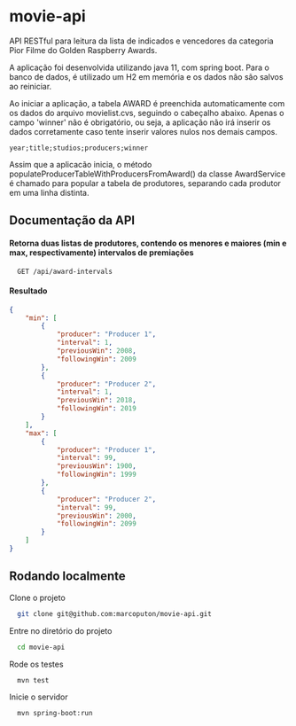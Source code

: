 
# movie-api

API RESTful para leitura da lista de indicados e vencedores da categoria Pior Filme do Golden Raspberry Awards.

A aplicação foi desenvolvida utilizando java 11, com spring boot. Para o banco de dados, é utilizado um H2 em memória e os dados não são salvos ao reiniciar.

Ao iniciar a aplicação, a tabela AWARD é preenchida automaticamente com os dados do arquivo movielist.cvs, seguindo o cabeçalho abaixo. Apenas o campo 'winner' não é obrigatório, ou seja, a aplicação não irá inserir os dados corretamente caso tente inserir valores nulos nos demais campos.
```
year;title;studios;producers;winner
```
Assim que a aplicacão inicia, o método populateProducerTableWithProducersFromAward() da classe AwardService é chamado para popular a tabela de produtores, separando cada produtor em uma linha distinta.

## Documentação da API

#### Retorna duas listas de produtores, contendo os menores e maiores (min e max, respectivamente) intervalos de premiações

```http
  GET /api/award-intervals
```
#### Resultado

```json
{
    "min": [
        {
            "producer": "Producer 1",
            "interval": 1,
            "previousWin": 2008,
            "followingWin": 2009
        },
        {
            "producer": "Producer 2",
            "interval": 1,
            "previousWin": 2018,
            "followingWin": 2019
        }
    ],
    "max": [
        {
            "producer": "Producer 1",
            "interval": 99,
            "previousWin": 1900,
            "followingWin": 1999
        },
        {
            "producer": "Producer 2",
            "interval": 99,
            "previousWin": 2000,
            "followingWin": 2099
        }
    ]
}
```

## Rodando localmente

Clone o projeto

```bash
  git clone git@github.com:marcoputon/movie-api.git
```

Entre no diretório do projeto

```bash
  cd movie-api
```

Rode os testes

```bash
  mvn test
```

Inicie o servidor

```bash
  mvn spring-boot:run
```




